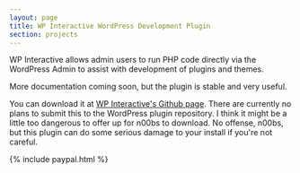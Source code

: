 ```yaml
---
layout: page
title: WP Interactive WordPress Development Plugin
section: projects
---
```

WP Interactive allows admin users to run PHP code directly via the WordPress Admin to assist with development of plugins and themes.

More documentation coming soon, but the plugin is stable and very useful.

You can download it at <a href="https://github.com/Gipetto/wp-interactive">WP Interactive's Github page</a>. There are currently no plans to submit this to the WordPress plugin repository. I think it might be a little too dangerous to offer up for n00bs to download. No offense, n00bs, but this plugin can do some serious damage to your install if you're not careful.

{% include paypal.html %}
